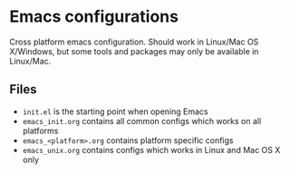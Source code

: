 # Emacs configurations

Cross platform emacs configuration.
Should work in Linux/Mac OS X/Windows, but some tools and packages may only be available in Linux/Mac.

## Files

- `init.el` is the starting point when opening Emacs
- `emacs_init.org` contains all common configs which works on all platforms
- `emacs_<platform>.org` contains platform specific configs
- `emacs_unix.org` contains configs which works in Linux and Mac OS X only

